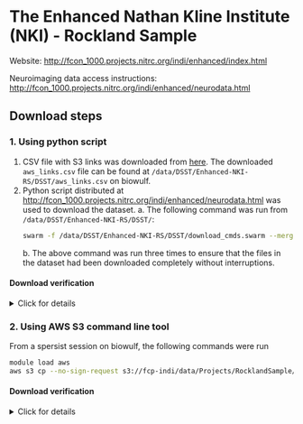 # The Enhanced Nathan Kline Institute (NKI) - Rockland Sample

Website: http://fcon_1000.projects.nitrc.org/indi/enhanced/index.html

Neuroimaging data access instructions: http://fcon_1000.projects.nitrc.org/indi/enhanced/neurodata.html

## Download steps

   
### 1. Using python script

   1. CSV file with S3 links was downloaded from [here](http://fcon_1000.projects.nitrc.org/indi/enhanced/neurodata.html). The downloaded `aws_links.csv` file can be found at `/data/DSST/Enhanced-NKI-RS/DSST/aws_links.csv` on biowulf.
   2. Python script distributed at http://fcon_1000.projects.nitrc.org/indi/enhanced/neurodata.html was used to download
   the dataset.
      a. The following command was run from `/data/DSST/Enhanced-NKI-RS/DSST/`:
      ```bash
      swarm -f /data/DSST/Enhanced-NKI-RS/DSST/download_cmds.swarm --merge-output --job-name nki-dwnld --logdir /data/DSST/Enhanced-NKI-RS/DSST/swarm_log
      ```
      b. The above command was run three times to ensure that the files in the dataset had been downloaded completely without interruptions.
   
#### Download verification
   <details>
      <summary> Click for details </summary>

The following table shows a summary of counts based on `aws_links.csv` file (at the time of writing):
   
|                        | Counts |
|------------------------|--------|
| Rows (or S3 filepaths) | 112716 |
| **Unique** rows        | 102924 |
| Files downloaded       |  93299 |
   
By using the distributed python script for download, only 93299 files could be downloaded due to the exclusionary conditions specified in the script. The curators have been contacted to verify whether the exclusions in sessions and files is as they intended for it or if its the case that the script is outdated. (Still awaiting reply)
   
The subset of rows/files that were excluded by the python script have been stored on `/data/DSST/Enhanced-NKI-RS/DSST/aws_links_excluded_subset.csv`
</details>

   
### 2. Using AWS S3 command line tool

From a spersist session on biowulf, the following commands were run
```bash
module load aws
aws s3 cp --no-sign-request s3://fcp-indi/data/Projects/RocklandSample/RawDataBIDSLatest/ /data/NIMH_scratch/enhanced-NKI-20231026/via_s3_bucket/ --recursive
```

#### Download verification
<details>
      <summary> Click for details </summary>
Download still in progress
</details>



